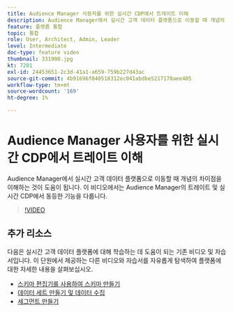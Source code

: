```yaml
---
title: Audience Manager 사용자를 위한 실시간 CDP에서 트레이트 이해
description: Audience Manager에서 실시간 고객 데이터 플랫폼으로 이동할 때 개념의 차이점을 이해하는 것이 도움이 됩니다. 이 비디오에서는 Audience Manager의 트레이트 및 실시간 CDP에서 동등한 기능을 다룹니다.
feature: 플랫폼 통합
topic: 통합
role: User, Architect, Admin, Leader
level: Intermediate
doc-type: feature video
thumbnail: 331900.jpg
kt: 7201
exl-id: 24453651-2c3d-41a1-a659-759b227d43ac
source-git-commit: 4b91696f840518312ec041abdbe5217178aee405
workflow-type: tm+mt
source-wordcount: '169'
ht-degree: 1%

---
```


# Audience Manager 사용자를 위한 실시간 CDP에서 트레이트 이해

Audience Manager에서 실시간 고객 데이터 플랫폼으로 이동할 때 개념의 차이점을 이해하는 것이 도움이 됩니다. 이 비디오에서는 Audience Manager의 트레이트 및 실시간 CDP에서 동등한 기능을 다룹니다.

>[!VIDEO](https://video.tv.adobe.com/v/331900/?quality=12&learn=on)

## 추가 리소스

다음은 실시간 고객 데이터 플랫폼에 대해 학습하는 데 도움이 되는 기존 비디오 및 자습서입니다. 이 단원에서 제공하는 다른 비디오와 자습서를 자유롭게 탐색하여 플랫폼에 대한 자세한 내용을 살펴보십시오.

* [스키마 편집기를 사용하여 스키마 만들기](https://experienceleague.adobe.com/docs/experience-platform/xdm/tutorials/create-schema-ui.html?lang=en#getting-started)
* [데이터 세트 만들기 및 데이터 수집](https://experienceleague.adobe.com/docs/platform-learn/tutorials/data-ingestion/create-datasets-and-ingest-data.html?lang=en#data-ingestion)
* [세그먼트 만들기](https://experienceleague.adobe.com/docs/platform-learn/tutorials/segments/create-segments.html?lang=en#segments)
